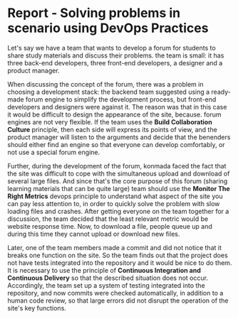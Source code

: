 # Report - Solving problems in scenario using DevOps Practices

Let's say we have a team that wants to develop a forum for students to share study materials and discuss their problems. the team is small: it has three back-end developers, three front-end developers, a designer and a product manager.

When discussing the concept of the forum, there was a problem in choosing a development stack: the backend team suggested using a ready-made forum engine to simplify the development process, but front-end developers and designers were against it. The reason was that in this case it would be difficult to design the appearance of the site, because. forum engines are not very flexible. If the team uses the **Build Collaboration Culture** principle, then each side will express its points of view, and the product manager will listen to the arguments and decide that the benenders should either find an engine so that everyone can develop comfortably, or not use a special forum engine.

Further, during the development of the forum, konmada faced the fact that the site was difficult to cope with the simultaneous upload and download of several large files. And since that's the core purpose of this forum (sharing learning materials that can be quite large) team should use the **Monitor The Right Metrics** devops principle to understand what aspect of the site you can pay less attention to, in order to quickly solve the problem with slow loading files and crashes. After getting everyone on the team together for a discussion, the team decided that the least relevant metric would be website response time. Now, to download a file, people queue up and during this time they cannot upload or download new files.

Later, one of the team members made a commit and did not notice that it breaks one function on the site. So the team finds out that the project does not have tests integrated into the repository and it would be nice to do them. It is necessary to use the principle of **Continuous Integration and Continuous Delivery** so that the described situation does not occur. Accordingly, the team set up a system of testing integrated into the repository, and now commits were checked automatically, in addition to a human code review, so that large errors did not disrupt the operation of the site's key functions.
